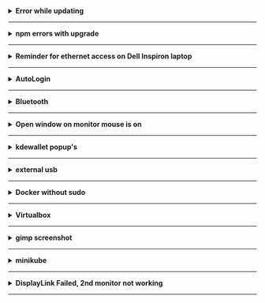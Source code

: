 <details>
  <summary><strong>Error while updating</strong><hr /></summary>
  <h3>(something like "error: liburing: signature from ...")</h3>
  
```sh
sudo pacman -Sy archlinux-keyring
sudo pacman -Syyu
```

## Error upgrading due to conflicting files, or any other upgrade issue

[Click for `pacman` arch wiki](https://wiki.archlinux.org/index.php/pacman)

</details>
<details>
  <summary><strong>npm errors with upgrade</strong><hr/></summary>
  
```sh
npm uninstall -g npm
```

then re-ran `sudo pacman -Syyu`

</details>
<details>
  <summary><strong>Reminder for ethernet access on Dell Inspiron laptop</strong><hr /></summary>
  
Get interface with `ip addr`<br />
Then run `sudo ip link set <intertace> up` e.g. `sudo ip link set enp9s0 up`<br />
Then ping a site.

 </details>
 <details>
   <summary><strong>AutoLogin</strong><hr/></summary>
  
Autologin after screen sleep/off: <br />
1.) Go to System Settings <br />
2.) type `lock` in search <br />
3.) Go to Screen Locking <br />
4.) uncheck Lock screen: \_\_ Automatically After: 5 minutes <br />

</details>
<details>
  <summary><strong>Bluetooth</strong><hr/></summary>
  
### Bluetooth setup:

-- pulseaudio-bluetooth pkg contains bluez && pulseaudio

`sudo pacman -S bluez-utils` <br />
`systemctl enable bluetooth.service` <br />

After this, try to reboot and go to `System Settings > Bluetooth`

If `+Add New Device...` is not an option, try below command.

`sudo pacman -S pulseaudio-bluetooth` <br />

Try to reboot again and check `System Settings > Bluetooth`

connect: <br />
1.) `bluetoothctl` <br />
2.) `power on` <br />
3.) `agent on` <br />
4.) `default-agent` <br />
5.) `scan on` <br />
6.) `pair 3B:06:EF:35:58:A8` <--- whichever address you want to pair <br />
7.) `connect 3B:06:EF:35:58:A8` <br />

if connection for bluetooth fails: <br />
1.) Exit bluetoothctl <br />
2.) `pulseaudio -k` <br />
3.) `bluetoothctl` <br />
4.) `connect 3B:06:EF:35:58:A8` <br />

power Bluetooth adapter on after reboot: <br />
in `/etc/bluetooth/main.conf`, there are a lot of commented out commands. <br />
uncomment the varables in each respective section `[General]` and `[Policy]` <br />

```sh
[General]
DiscoverableTimeout = 0
Discoverable=true
[Policy]
AutoEnable=true
```

in `/etc/pulse/default.pa` <br />
`load-module module-switch-on-connect` <br />

### Bluetooth Display battery (sort of resolved):

Things I've done, not sure which one made it work:

see [Bluetooth_Headset_Battery_Level](https://github.com/TheWeirdDev/Bluetooth_Headset_Battery_Level).

(I don't remember how (or IF) I installed the equivalent of `python-pybluez`,
`python3-pybluez` or `python3-bluez` b/c after running
`pacman -Ss python3-pybluez` (and the same for the other two)
none showed they were installed.)

```sh
git clone git@github.com:TheWeirdDev/Bluetooth_Headset_Battery_Level.git
cd Bluetooth_Headset_Battery_Level
chmod +x bluetooth_battery.pyb
./bluetooth_battery.py <MAC_ADDRESS>
```

To get the desired MAC_ADDRESS, run `bluetoothctl devices`. <br />
My output is `Device C3:50:5B:21:9C:E9 dactylm45_left`.

e.g.:

```sh
git clone git@github.com:TheWeirdDev/Bluetooth_Headset_Battery_Level.git
cd Bluetooth_Headset_Battery_Level
chmod +x bluetooth_battery.pyb
./bluetooth_battery.py C3:50:5B:21:9C:E9
```

This output:

```sh
Couldn't find the RFCOMM port number
C3:50:5B:21:9C:E9 is offline [Errno 112] Host is down
```

So I followed the docs but kept getting the same output. <br />
I ran the Docker option first b/c I didn't remember successfully
installing the python-pybluez packages. The result was the same.

I also tried `upower -d` (`upower --dump`). <br />
If the battery level isn't already showing, then that device
will not be listed. After the battery level showed, that device
was on the list.

I ran `upower -i $(upower -e | grep 'BAT') | grep -E "state|to\ full|percentage"`,
not sure what that does, but I found that in a blog or in
stackoverflow.

After running each of those, the battery level still did not
show up. I installed `acpi` and ran both `acpi` and `acpi -V`,
but I don't know much about `acpi`.

I went ahead and ran `sudo pacman -Syyu` b/c it was about time
to run it and after restarting, the battery level showed up.

The next day, I turn on the computer and no battery level. I
wake up the keyboard and run a few of the above and no status.
I restart, with the keyboard awake, and the battery level
showed.

So, not exactly sure which of the above (if any) worked.

~~For now, I'll just try to remember to wake the keyboard before turning on computer.~~

I woke keyboard before turning on computer, no battery level.
I plugged in keyboard, no battery, while computer shutting down,
I unplugged usb. <br />
I initially wake keyboard and turn on computer, no battery. <br />
With computer on and keyboard awake, reboot, and battery
level showed.

</details>
<details>
  <summary><strong>Open window on monitor mouse is on</strong><hr/></summary>

Open window on same monitor as mouse:<br />
1.) System Settings<br />
2.) Window Management<br />
3.) Window Behavior<br />
4.) Click "Active screen follows mouse" in Multiscreen behavior section

</details>
<details>
  <summary><strong>kdewallet popup's</strong><hr/></summary>

If kdewallet keeps showing up:<br />
(from arch linux docs, if using google-chrome aur)<br />
run `vim .config/chrome-flags.conf` and add `--password-store=basic`

</details>
<details>
  <summary><strong>external usb</strong><hr/></summary>

Check `reminders_tips.md` so there is no need for installing anything.

Install `ntfs-3g`:<br />
`sudo pacman -S ntfs-3g`<br />
restart <br />
make usb directory:<br />
`sudo mkdir /mnt/usb`<br />
locate usb device with `lsblk`, `df -h`, or some other method.
For me, I see

```sh
sdb
|
--sdb1
```

mount device from location given by `lsblk` (or whichever method you use):<br />
`sudo mount /dev/sdb1 /mnt/usb`<br />
Access the usb in `/mnt/usb`

</details>
<details>
  <summary><strong>Docker without sudo</strong><hr/></summary>

Instead of `sudo docker ps`, add user to docker group by running `sudo gpasswd -a <user> <group>`<br />
(e.g. `sudo gpasswd -a justin docker`)<br />
then, <strong>reboot</strong> and now run `docker ps`.

  </details>
<details>
  <summary><strong>Virtualbox</strong><hr/></summary>

`sudo pacman -S virtualbox-host-dkms` not `virtual-host-modules-arch`. `virtual-host-modules-arch` did not have vboxdrv.

  </details>
<details>
  <summary><strong>gimp screenshot</strong><hr/></summary>

Instead of just running `gimp` from command line, run<br />`dbus-launch gimp`<br />
then go to File >> Create >> Screenshot

  </details>
<details>
  <summary><strong>minikube</strong><hr/></summary>

```sh
minikube start
```

```sh
minikube status
```

if get `machine does not exist` or `Error: No such container: minikube` then run:

```sh
minikube delete
```

and then

```sh
minikube start
```

again.

  </details>
<details>
  <summary><strong>DisplayLink Failed, 2nd monitor not working</strong><hr /></summary>

Update displaylink and evdi-git in AURs, if package versions are out of date.<br/>
Last time the 2nd monitor was a black screen, both packages' versions were out of date
and I just ran the below and rebooted.

```sh
cd AURs/displaylink
cat PKGBUILD | grep pkgver
git pull
cat PKGBUILD | grep pkgver
makepkg -sic

cd ~/AURs/evdi-git
cat PKGBUILD | grep pkgver
git pull
cat PKGBUILD | grep pkgver
makepkg -sic
```

</details>
